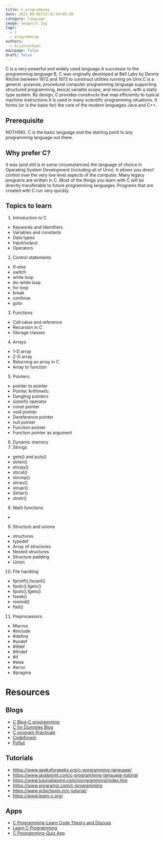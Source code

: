 ```yaml
---
title: C programming
date: 2021-08-06T13:35:55+05:30
category: language
image: images/C.jpg
tags:
  - c
  - programming
authors:
  - Arjunsathyan
mainpage: false
draft: false
---
```

C is a very powerful and widely used language.A successor to the programming language B, C was originally developed at Bell Labs by Dennis Ritchie between 1972 and 1973 to construct utilities running on Unix.C is a general -purpose, procedural computer programming language supporting structured programming, lexical variable scope, and recursion, with a static type system. By design, C provides constructs that map efficiently to typical machine instructions.It is used in many scientific programming situations. It forms (or is the basis for) the core of the modern languages Java and C++.

## Prerequisite

NOTHING. C is the basic language and the starting point to any programming language out there.

## Why prefer C?

It was (and still is in some circumstances) the language of choice in Operating System Development (including all of Unix).
It allows you direct control over the very low level aspects of the computer.
Many legacy programs are written in C.
Most of the things you learn with C will be directly transferable to future programming languages.
Programs that are created with C run very quickly.

## Topics to learn

1. Introduction to C

* Keywords and Identifiers
* Variables and constants
* Data types
* Input/output
* Operators

2. Control statements

* If-else
* switch
* while loop
* do-while loop
* for loop
* break
* continue
* goto

3. Functions

* Call:value and reference
* Recursion in C
* Storage classes

4. Arrays

* 1-D array
* 2-D array
* Returning an array in C
* Array to function

5. Pointers

* pointer to pointer
* Pointer Arithmetic
* Dangling pointers
* sizeof() operator
* const pointer
* void pointer
* Dereference pointer
* null pointer
* Function pointer
* Function pointer as argument

6. Dynamic memory
7. Strings

* gets() and puts()
* strlen()
* strcpy()
* strcat()
* strcmp()
* strrev()
* strupr()
* Strlwr()
* strstr()

8. Math functions

*

9. Structure and unions

* structures
* typedef
* Array of structures
* Nested structures
* Structure padding
* Union

10. File handling

* fprintf(),fscanf()
* fputc(),fgetc()
* fputs(),fgets()
* fseek()
* rewind()
* ftell()

11. Preprocessors

* Macros
* \#include
* \#define
* \#undef
* \#ifdef
* \#ifndef
* \#if
* \#else
* \#error
* \#pragma

# Resources

## Blogs

* [C Blog-C programming](https://www.c-lang.thiyagaraaj.com/archive/c-blog)
* [C for Dummies Blog](https://c-for-dummies.com/blog/)
* [C program Practicals](https://cprogrampracticals.blogspot.com/p/home-page.html)
* [Codeforwin](https://codeforwin.org/)
* [Poftut](https://www.poftut.com/)

## Tutorials

* <https://www.geeksforgeeks.org/c-programming-language/>
* <https://www.javatpoint.com/c-programming-language-tutorial>
* <https://www.tutorialspoint.com/cprogramming/index.htm>
* <https://www.programiz.com/c-programming>
* <https://www.w3schools.in/c-tutorial/>
* <https://www.learn-c.org/>

## Apps

* [C Programming-Learn Code,Theory and Discuss](https://play.google.com/store/apps/details?id=com.spdroid.c&hl=en_IN&gl=US)
* [Learn C Programming](https://play.google.com/store/apps/details?id=c.programming&hl=en_IN&gl=US)
* [C Programming-Quiz App](https://play.google.com/store/apps/details?id=amaresh.firstquizapp&hl=en_IN&gl=US)